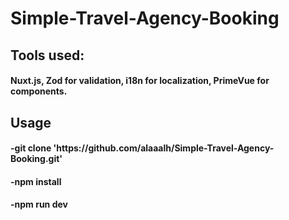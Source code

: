 # Simple-Travel-Agency-Booking

<h2>Tools used: </h2>
<h4>Nuxt.js, Zod for validation, i18n for localization, PrimeVue for components.</h4>
<h2>Usage</h2>
<h4>-git clone 'https://github.com/alaaalh/Simple-Travel-Agency-Booking.git'</h4>
<h4>-npm install</h4>
<h4>-npm run dev</h4>